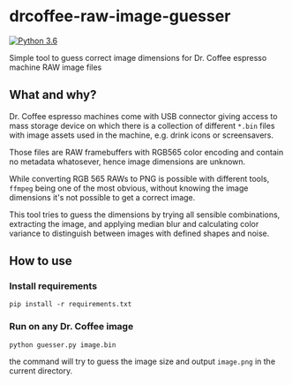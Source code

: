 # drcoffee-raw-image-guesser

[![Python 3.6](https://img.shields.io/badge/python-3.6-blue.svg)](https://www.python.org/downloads/release/python-360/)

Simple tool to guess correct image dimensions for Dr. Coffee espresso machine RAW image files

## What and why?

Dr. Coffee espresso machines come with USB connector giving access to mass storage
device on which there is a collection of different `*.bin` files with image
assets used in the machine, e.g. drink icons or screensavers.

Those files are RAW framebuffers with RGB565 color encoding and contain
no metadata whatosever, hence image dimensions are unknown.

While converting RGB 565 RAWs to PNG is possible with different tools,
`ffmpeg` being one of the most obvious, without knowing the image dimensions
it's not possible to get a correct image.

This tool tries to guess the dimensions by trying all sensible combinations,
extracting the image, and applying median blur and calculating color variance
to distinguish between images with defined shapes and noise.

## How to use

### Install requirements

```
pip install -r requirements.txt
```

### Run on any Dr. Coffee image

```
python guesser.py image.bin
```

the command will try to guess the image size and output `image.png` in
the current directory.
